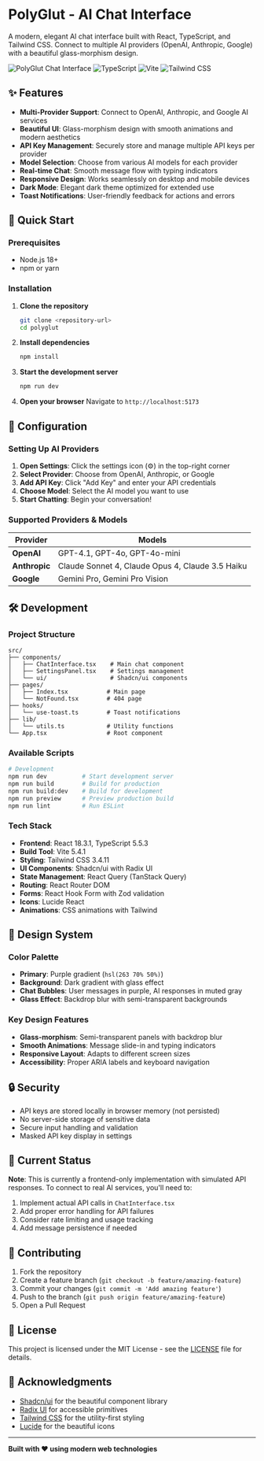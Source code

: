 # PolyGlut - AI Chat Interface

A modern, elegant AI chat interface built with React, TypeScript, and Tailwind CSS. Connect to multiple AI providers (OpenAI, Anthropic, Google) with a beautiful glass-morphism design.

![PolyGlut Chat Interface](https://img.shields.io/badge/React-18.3.1-blue?style=flat&logo=react)
![TypeScript](https://img.shields.io/badge/TypeScript-5.5.3-blue?style=flat&logo=typescript)
![Vite](https://img.shields.io/badge/Vite-5.4.1-purple?style=flat&logo=vite)
![Tailwind CSS](https://img.shields.io/badge/Tailwind-3.4.11-38B2AC?style=flat&logo=tailwind-css)

## ✨ Features

- **Multi-Provider Support**: Connect to OpenAI, Anthropic, and Google AI services
- **Beautiful UI**: Glass-morphism design with smooth animations and modern aesthetics
- **API Key Management**: Securely store and manage multiple API keys per provider
- **Model Selection**: Choose from various AI models for each provider
- **Real-time Chat**: Smooth message flow with typing indicators
- **Responsive Design**: Works seamlessly on desktop and mobile devices
- **Dark Mode**: Elegant dark theme optimized for extended use
- **Toast Notifications**: User-friendly feedback for actions and errors

## 🚀 Quick Start

### Prerequisites

- Node.js 18+ 
- npm or yarn

### Installation

1. **Clone the repository**
   ```bash
   git clone <repository-url>
   cd polyglut
   ```

2. **Install dependencies**
   ```bash
   npm install
   ```

3. **Start the development server**
   ```bash
   npm run dev
   ```

4. **Open your browser**
   Navigate to `http://localhost:5173`

## 🔧 Configuration

### Setting Up AI Providers

1. **Open Settings**: Click the settings icon (⚙️) in the top-right corner
2. **Select Provider**: Choose from OpenAI, Anthropic, or Google
3. **Add API Key**: Click "Add Key" and enter your API credentials
4. **Choose Model**: Select the AI model you want to use
5. **Start Chatting**: Begin your conversation!

### Supported Providers & Models

| Provider | Models |
|----------|--------|
| **OpenAI** | GPT-4.1, GPT-4o, GPT-4o-mini |
| **Anthropic** | Claude Sonnet 4, Claude Opus 4, Claude 3.5 Haiku |
| **Google** | Gemini Pro, Gemini Pro Vision |

## 🛠️ Development

### Project Structure

```
src/
├── components/
│   ├── ChatInterface.tsx    # Main chat component
│   ├── SettingsPanel.tsx    # Settings management
│   └── ui/                  # Shadcn/ui components
├── pages/
│   ├── Index.tsx           # Main page
│   └── NotFound.tsx        # 404 page
├── hooks/
│   └── use-toast.ts        # Toast notifications
├── lib/
│   └── utils.ts            # Utility functions
└── App.tsx                 # Root component
```

### Available Scripts

```bash
# Development
npm run dev          # Start development server
npm run build        # Build for production
npm run build:dev    # Build for development
npm run preview      # Preview production build
npm run lint         # Run ESLint
```

### Tech Stack

- **Frontend**: React 18.3.1, TypeScript 5.5.3
- **Build Tool**: Vite 5.4.1
- **Styling**: Tailwind CSS 3.4.11
- **UI Components**: Shadcn/ui with Radix UI
- **State Management**: React Query (TanStack Query)
- **Routing**: React Router DOM
- **Forms**: React Hook Form with Zod validation
- **Icons**: Lucide React
- **Animations**: CSS animations with Tailwind

## 🎨 Design System

### Color Palette
- **Primary**: Purple gradient (`hsl(263 70% 50%)`)
- **Background**: Dark gradient with glass effect
- **Chat Bubbles**: User messages in purple, AI responses in muted gray
- **Glass Effect**: Backdrop blur with semi-transparent backgrounds

### Key Design Features
- **Glass-morphism**: Semi-transparent panels with backdrop blur
- **Smooth Animations**: Message slide-in and typing indicators
- **Responsive Layout**: Adapts to different screen sizes
- **Accessibility**: Proper ARIA labels and keyboard navigation

## 🔒 Security

- API keys are stored locally in browser memory (not persisted)
- No server-side storage of sensitive data
- Secure input handling and validation
- Masked API key display in settings

## 🚧 Current Status

**Note**: This is currently a frontend-only implementation with simulated API responses. To connect to real AI services, you'll need to:

1. Implement actual API calls in `ChatInterface.tsx`
2. Add proper error handling for API failures
3. Consider rate limiting and usage tracking
4. Add message persistence if needed

## 🤝 Contributing

1. Fork the repository
2. Create a feature branch (`git checkout -b feature/amazing-feature`)
3. Commit your changes (`git commit -m 'Add amazing feature'`)
4. Push to the branch (`git push origin feature/amazing-feature`)
5. Open a Pull Request

## 📝 License

This project is licensed under the MIT License - see the [LICENSE](LICENSE) file for details.

## 🙏 Acknowledgments

- [Shadcn/ui](https://ui.shadcn.com/) for the beautiful component library
- [Radix UI](https://www.radix-ui.com/) for accessible primitives
- [Tailwind CSS](https://tailwindcss.com/) for the utility-first styling
- [Lucide](https://lucide.dev/) for the beautiful icons

---

**Built with ❤️ using modern web technologies**
